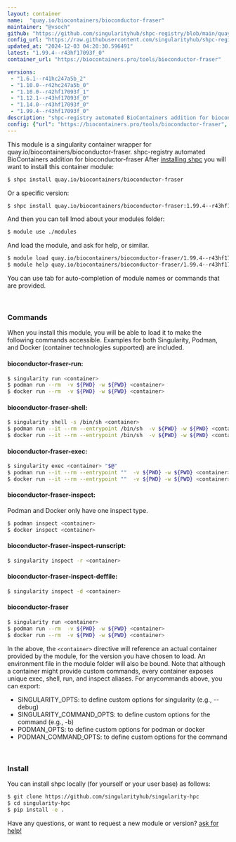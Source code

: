 ```yaml
---
layout: container
name:  "quay.io/biocontainers/bioconductor-fraser"
maintainer: "@vsoch"
github: "https://github.com/singularityhub/shpc-registry/blob/main/quay.io/biocontainers/bioconductor-fraser/container.yaml"
config_url: "https://raw.githubusercontent.com/singularityhub/shpc-registry/main/quay.io/biocontainers/bioconductor-fraser/container.yaml"
updated_at: "2024-12-03 04:20:30.596491"
latest: "1.99.4--r43hf17093f_0"
container_url: "https://biocontainers.pro/tools/bioconductor-fraser"

versions:
 - "1.6.1--r41hc247a5b_2"
 - "1.10.0--r42hc247a5b_0"
 - "1.10.0--r42hf17093f_1"
 - "1.12.1--r43hf17093f_0"
 - "1.14.0--r43hf17093f_0"
 - "1.99.4--r43hf17093f_0"
description: "shpc-registry automated BioContainers addition for bioconductor-fraser"
config: {"url": "https://biocontainers.pro/tools/bioconductor-fraser", "maintainer": "@vsoch", "description": "shpc-registry automated BioContainers addition for bioconductor-fraser", "latest": {"1.99.4--r43hf17093f_0": "sha256:355493fc464ff74f75dd5ac0b37a1874e5161da766fec960904ffdd0e66b48ba"}, "tags": {"1.6.1--r41hc247a5b_2": "sha256:96a57a428bd816e508ffe1bfeeed028ebb58019aead777fc56354873699abbbb", "1.10.0--r42hc247a5b_0": "sha256:c899a2844efa30b0085897fca3cf8c7cad0d6e109c2cc1f0dcfe84a4e5a948ea", "1.10.0--r42hf17093f_1": "sha256:679c2a8317958e5f1ca440773f4c63daa9e244217d5fc388b470b06569063804", "1.12.1--r43hf17093f_0": "sha256:bb5671e6e4d345b97255867ecc650c2684b62e32c8412621bfc89d479cd8d074", "1.14.0--r43hf17093f_0": "sha256:04c83f797133e381a66c53eb845a8338930c598fbb4c8ff59b2ec7d884448588", "1.99.4--r43hf17093f_0": "sha256:355493fc464ff74f75dd5ac0b37a1874e5161da766fec960904ffdd0e66b48ba"}, "docker": "quay.io/biocontainers/bioconductor-fraser"}
---
```


This module is a singularity container wrapper for quay.io/biocontainers/bioconductor-fraser.
shpc-registry automated BioContainers addition for bioconductor-fraser
After [installing shpc](#install) you will want to install this container module:


```bash
$ shpc install quay.io/biocontainers/bioconductor-fraser
```

Or a specific version:

```bash
$ shpc install quay.io/biocontainers/bioconductor-fraser:1.99.4--r43hf17093f_0
```

And then you can tell lmod about your modules folder:

```bash
$ module use ./modules
```

And load the module, and ask for help, or similar.

```bash
$ module load quay.io/biocontainers/bioconductor-fraser/1.99.4--r43hf17093f_0
$ module help quay.io/biocontainers/bioconductor-fraser/1.99.4--r43hf17093f_0
```

You can use tab for auto-completion of module names or commands that are provided.

<br>

### Commands

When you install this module, you will be able to load it to make the following commands accessible.
Examples for both Singularity, Podman, and Docker (container technologies supported) are included.

#### bioconductor-fraser-run:

```bash
$ singularity run <container>
$ podman run --rm  -v ${PWD} -w ${PWD} <container>
$ docker run --rm  -v ${PWD} -w ${PWD} <container>
```

#### bioconductor-fraser-shell:

```bash
$ singularity shell -s /bin/sh <container>
$ podman run --it --rm --entrypoint /bin/sh  -v ${PWD} -w ${PWD} <container>
$ docker run --it --rm --entrypoint /bin/sh  -v ${PWD} -w ${PWD} <container>
```

#### bioconductor-fraser-exec:

```bash
$ singularity exec <container> "$@"
$ podman run --it --rm --entrypoint ""  -v ${PWD} -w ${PWD} <container> "$@"
$ docker run --it --rm --entrypoint ""  -v ${PWD} -w ${PWD} <container> "$@"
```

#### bioconductor-fraser-inspect:

Podman and Docker only have one inspect type.

```bash
$ podman inspect <container>
$ docker inspect <container>
```

#### bioconductor-fraser-inspect-runscript:

```bash
$ singularity inspect -r <container>
```

#### bioconductor-fraser-inspect-deffile:

```bash
$ singularity inspect -d <container>
```



#### bioconductor-fraser

```bash
$ singularity run <container>
$ podman run --rm  -v ${PWD} -w ${PWD} <container>
$ docker run --rm  -v ${PWD} -w ${PWD} <container>
```


In the above, the `<container>` directive will reference an actual container provided
by the module, for the version you have chosen to load. An environment file in the
module folder will also be bound. Note that although a container
might provide custom commands, every container exposes unique exec, shell, run, and
inspect aliases. For anycommands above, you can export:

 - SINGULARITY_OPTS: to define custom options for singularity (e.g., --debug)
 - SINGULARITY_COMMAND_OPTS: to define custom options for the command (e.g., -b)
 - PODMAN_OPTS: to define custom options for podman or docker
 - PODMAN_COMMAND_OPTS: to define custom options for the command

<br>

### Install

You can install shpc locally (for yourself or your user base) as follows:

```bash
$ git clone https://github.com/singularityhub/singularity-hpc
$ cd singularity-hpc
$ pip install -e .
```

Have any questions, or want to request a new module or version? [ask for help!](https://github.com/singularityhub/singularity-hpc/issues)